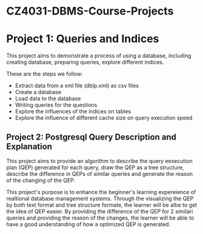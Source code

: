 # CZ4031-DBMS-Course-Projects

# Project 1: Queries and Indices

This project aims to demonstrate a process of using a database, including creating database, preparing queries, explore different indices.

These are the steps we follow:

- Extract data from a xml file (dblp.xml) as csv files
- Create a database
- Load data to the database
- Writing queries for the questions
- Explore the influences of the indices on tables
- Explore the influence of different cache size on query execution speed 


## Project 2: Postgresql Query Description and Explanation

This project aims to provide an algorithm to describe the query eexecution plan (QEP) generated for each query, draw the QEP as a tree structure, describe the difference in QEPs of similar queries and generate the reason of the changing of the QEP.

This project's purpose is to enhance the beginner's learning expereience of realtional database management systems. Through the visualizing the QEP by both text format and tree structure formate, the learner will be albe to get the idea of QEP easier. By providing the difference of the QEP for 2 similari queries and providing the reason of the changes, the learner will be able to have a good understanding of how a optimized QEP is generated.

